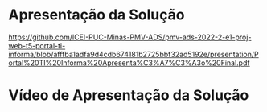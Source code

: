 # Apresentação da Solução
https://github.com/ICEI-PUC-Minas-PMV-ADS/pmv-ads-2022-2-e1-proj-web-t5-portal-ti-informa/blob/afffba1adfa9d4cdb674181b2725bbf32ad5192e/presentation/Portal%20TI%20Informa%20Apresenta%C3%A7%C3%A3o%20Final.pdf

# Vídeo de Apresentação  da Solução

